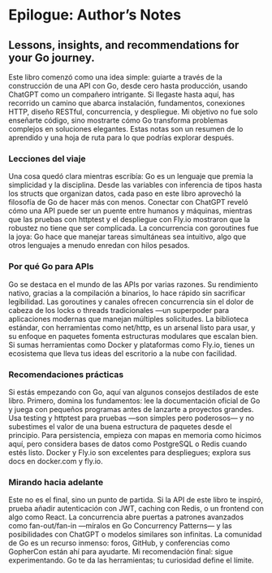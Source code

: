 # Epilogue: Author’s Notes
## Lessons, insights, and recommendations for your Go journey.

Este libro comenzó como una idea simple: guiarte a través de la construcción de una API con Go, desde cero hasta producción, usando ChatGPT como un compañero intrigante. Si llegaste hasta aquí, has recorrido un camino que abarca instalación, fundamentos, conexiones HTTP, diseño RESTful, concurrencia, y despliegue. Mi objetivo no fue solo enseñarte código, sino mostrarte cómo Go transforma problemas complejos en soluciones elegantes. Estas notas son un resumen de lo aprendido y una hoja de ruta para lo que podrías explorar después.

### Lecciones del viaje

Una cosa quedó clara mientras escribía: Go es un lenguaje que premia la simplicidad y la disciplina. Desde las variables con inferencia de tipos hasta los structs que organizan datos, cada paso en este libro aprovechó la filosofía de Go de hacer más con menos. Conectar con ChatGPT reveló cómo una API puede ser un puente entre humanos y máquinas, mientras que las pruebas con httptest y el despliegue con Fly.io mostraron que la robustez no tiene que ser complicada. La concurrencia con goroutines fue la joya: Go hace que manejar tareas simultáneas sea intuitivo, algo que otros lenguajes a menudo enredan con hilos pesados.

### Por qué Go para APIs

Go se destaca en el mundo de las APIs por varias razones. Su rendimiento nativo, gracias a la compilación a binarios, lo hace rápido sin sacrificar legibilidad. Las goroutines y canales ofrecen concurrencia sin el dolor de cabeza de los locks o threads tradicionales —un superpoder para aplicaciones modernas que manejan múltiples solicitudes. La biblioteca estándar, con herramientas como net/http, es un arsenal listo para usar, y su enfoque en paquetes fomenta estructuras modulares que escalan bien. Si sumas herramientas como Docker y plataformas como Fly.io, tienes un ecosistema que lleva tus ideas del escritorio a la nube con facilidad.

### Recomendaciones prácticas

Si estás empezando con Go, aquí van algunos consejos destilados de este libro. Primero, domina los fundamentos: lee la documentación oficial de Go y juega con pequeños programas antes de lanzarte a proyectos grandes. Usa testing y httptest para pruebas —son simples pero poderosos— y no subestimes el valor de una buena estructura de paquetes desde el principio. Para persistencia, empieza con mapas en memoria como hicimos aquí, pero considera bases de datos como PostgreSQL o Redis cuando estés listo. Docker y Fly.io son excelentes para despliegues; explora sus docs en docker.com y fly.io.

### Mirando hacia adelante

Este no es el final, sino un punto de partida. Si la API de este libro te inspiró, prueba añadir autenticación con JWT, caching con Redis, o un frontend con algo como React. La concurrencia abre puertas a patrones avanzados como fan-out/fan-in —míralos en Go Concurrency Patterns— y las posibilidades con ChatGPT o modelos similares son infinitas. La comunidad de Go es un recurso inmenso: foros, GitHub, y conferencias como GopherCon están ahí para ayudarte. Mi recomendación final: sigue experimentando. Go te da las herramientas; tu curiosidad define el límite.